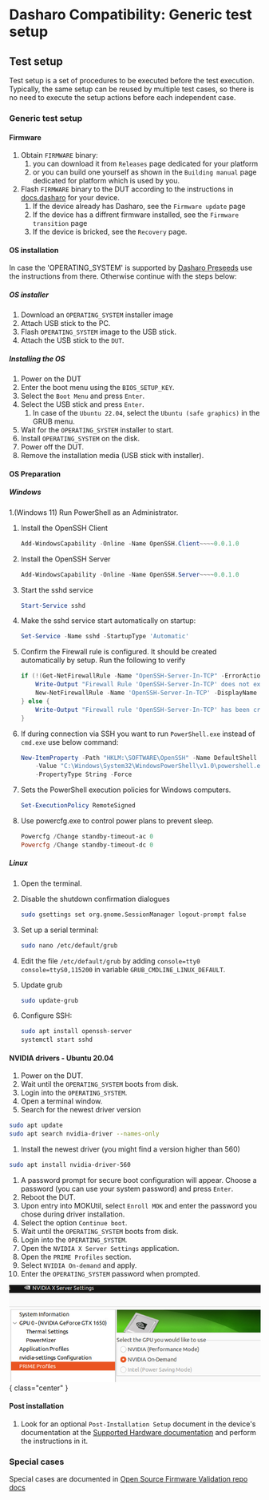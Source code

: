 # Dasharo Compatibility: Generic test setup

## Test setup

Test setup is a set of procedures to be executed before the test execution.
Typically, the same setup can be reused by multiple test cases, so there is no
need to execute the setup actions before each independent case.

### Generic test setup

#### Firmware

1. Obtain `FIRMWARE` binary:
    1. you can download it from `Releases` page dedicated for your platform
    1. or you can build one yourself as shown in the `Building manual` page
        dedicated for platform which is used by you.
1. Flash `FIRMWARE` binary to the DUT according to the instructions in [docs.dasharo](../../docs/variants/overview.md)
for your device.
    1. If the device already has Dasharo, see the `Firmware update` page
    1. If the device has a diffrent firmware installed, see the
    `Firmware transition` page
    1. If the device is bricked, see the `Recovery` page.



#### OS installation

In case the 'OPERATING_SYSTEM' is supported by [Dasharo Preseeds](https://github.com/dasharo/preseeds)
use the instructions from there. Otherwise continue with the steps below:

##### OS installer

1. Download an `OPERATING_SYSTEM` installer image
1. Attach USB stick to the PC.
1. Flash `OPERATING_SYSTEM` image to the USB stick.
1. Attach the USB stick to the `DUT`.

##### Installing the OS

1. Power on the DUT
1. Enter the boot menu using the `BIOS_SETUP_KEY`.
1. Select the `Boot Menu` and press `Enter`.
1. Select the USB stick and press `Enter`.
    1. In case of the `Ubuntu 22.04`, select the `Ubuntu (safe graphics)` in the
       GRUB menu.
1. Wait for the `OPERATING_SYSTEM` installer to start.
1. Install `OPERATING_SYSTEM` on the disk.
1. Power off the DUT.
1. Remove the installation media (USB stick with installer).

#### OS Preparation
##### Windows
1.(Windows 11) Run PowerShell as an Administrator.
1. Install the OpenSSH Client

    ```powershell
    Add-WindowsCapability -Online -Name OpenSSH.Client~~~~0.0.1.0
    ```

2. Install the OpenSSH Server
    
    ```powershell
    Add-WindowsCapability -Online -Name OpenSSH.Server~~~~0.0.1.0
    ```

3. Start the sshd service

    ```powershell
    Start-Service sshd
    ```

4. Make the sshd service start automatically on startup:
    
    ```powershell
    Set-Service -Name sshd -StartupType 'Automatic'
    ```

5. Confirm the Firewall rule is configured. It should be created automatically
by setup. Run the following to verify

    ```powershell
    if (!(Get-NetFirewallRule -Name "OpenSSH-Server-In-TCP" -ErrorAction SilentlyContinue | Select-Object Name, Enabled)) {
        Write-Output "Firewall Rule 'OpenSSH-Server-In-TCP' does not exist, creating it..."
        New-NetFirewallRule -Name 'OpenSSH-Server-In-TCP' -DisplayName 'OpenSSH Server (sshd)' -Enabled True -Direction Inbound -Protocol TCP -Action Allow -LocalPort 22
    } else {
        Write-Output "Firewall rule 'OpenSSH-Server-In-TCP' has been created and exists."
    }
    ```

6. If during connection via SSH you want to run `PowerShell.exe` instead of
`cmd.exe` use below command:

    ```powershell
    New-ItemProperty -Path "HKLM:\SOFTWARE\OpenSSH" -Name DefaultShell \
        -Value "C:\Windows\System32\WindowsPowerShell\v1.0\powershell.exe" \
        -PropertyType String -Force
    ```

7. Sets the PowerShell execution policies for Windows computers.

    ```powershell
    Set-ExecutionPolicy RemoteSigned
    ```

8. Use powercfg.exe to control power plans to prevent sleep.

    ```powershell
    Powercfg /Change standby-timeout-ac 0
    Powercfg /Change standby-timeout-dc 0
    ```

##### Linux
1. Open the terminal.
1. Disable the shutdown confirmation dialogues

    ```bash
    sudo gsettings set org.gnome.SessionManager logout-prompt false
    ```
2. Set up a serial terminal:
    ```bash
    sudo nano /etc/default/grub
    ```
3. Edit the file `/etc/default/grub` by adding
`console=tty0 console=ttyS0,115200` in variable `GRUB_CMDLINE_LINUX_DEFAULT`.
4. Update grub 
    ```bash
    sudo update-grub
    ```
5. Configure SSH: 
    ```bash
    sudo apt install openssh-server
    systemctl start sshd
    ```

#### NVIDIA drivers - Ubuntu 20.04

1. Power on the DUT.
1. Wait until the `OPERATING_SYSTEM` boots from disk.
1. Login into the `OPERATING_SYSTEM`.
1. Open a terminal window.
1. Search for the newest driver version

```bash
sudo apt update
sudo apt search nvidia-driver --names-only
```

1. Install the newest driver (you might find a version higher than 560)

```bash
sudo apt install nvidia-driver-560
```

1. A password prompt for secure boot configuration will appear. Choose a
   password (you can use your system password) and press `Enter`.
1. Reboot the DUT.
1. Upon entry into MOKUtil, select `Enroll MOK` and enter the password you
   chose during driver installation.
1. Select the option `Continue boot`.
1. Wait until the `OPERATING_SYSTEM` boots from disk.
1. Login into the `OPERATING_SYSTEM`.
1. Open the `NVIDIA X Server Settings` application.
1. Open the `PRIME Profiles` section.
1. Select `NVIDIA On-demand` and apply.
1. Enter the `OPERATING_SYSTEM` password when prompted.

![](/images/nv4x_nvidia_panel.jpg){ class="center" }

#### Post installation

1. Look for an optional `Post-Installation Setup` document in the device's documentation
at the [Supported Hardware documentation](https://docs.dasharo.com/variants/overview/)
and perform the instructions in it.

### Special cases

Special cases are documented in [Open Source Firmware Validation repo docs](https://github.com/Dasharo/open-source-firmware-validation/tree/develop/docs)